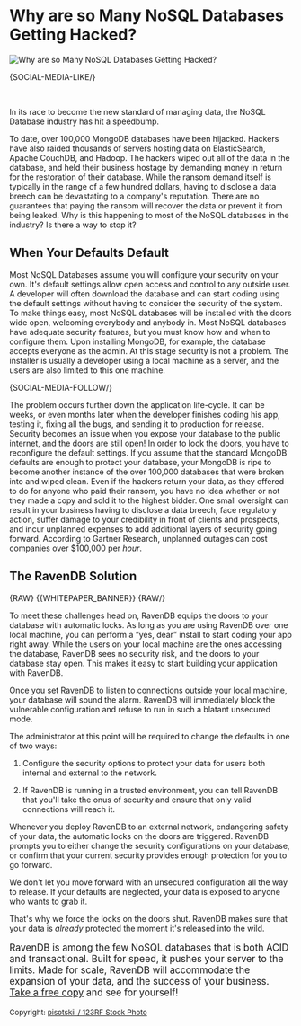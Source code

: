 # Why are so Many NoSQL Databases Getting Hacked?

<div class="article-img figure text-center">
  <img src="images/broken_db.jpg" alt="Why are so Many NoSQL Databases Getting Hacked?" class="img-responsive img-thumbnail">
</div>

{SOCIAL-MEDIA-LIKE/}

<br/>

In its race to become the new standard of managing data, the NoSQL Database industry has hit a speedbump. 

To date, over 100,000 MongoDB databases have been hijacked. Hackers have also raided thousands of servers hosting data on ElasticSearch, Apache CouchDB, and Hadoop.  The hackers wiped out all of the data in the database, and held their business hostage by demanding money in return for the restoration of their database. While the ransom demand itself is typically in the range of a few hundred dollars, having to disclose a data breech can be devastating to a company's reputation. There are no guarantees that paying the ransom will recover the data or prevent it from being leaked.
Why is this happening to most of the NoSQL databases in the industry? Is there a way to stop it?

## When Your Defaults Default

Most NoSQL Databases assume you will configure your security on your own. It's default settings allow open access and control to any outside user. A developer will often download the database and can start coding using the default settings without having to consider the security of the system. To make things easy, most NoSQL databases will be installed with the doors wide open, welcoming everybody and anybody in.
Most NoSQL databases have adequate security features, but you must know how and when to configure them. Upon installing MongoDB, for example, the database accepts everyone as the admin. At this stage security is not a problem. The installer is usually a developer using a local machine as a server, and the users are also limited to this one machine. 

{SOCIAL-MEDIA-FOLLOW/}

The problem occurs further down the application life-cycle. It can be weeks, or even months later when the developer finishes coding his app, testing it, fixing all the bugs, and sending it to production for release. Security becomes an issue when you expose your database to the public internet, and the doors are still open! 
In order to lock the doors, you have to reconfigure the default settings. If you assume that the standard MongoDB defaults are enough to protect your database, your MongoDB is ripe to become another instance of the over 100,000 databases that were broken into and wiped clean.
Even if the hackers return your data, as they offered to do for anyone who paid their ransom, you have no idea whether or not they made a copy and sold it to the highest bidder. One small oversight can result in your business having to disclose a data breech, face regulatory action, suffer damage to your credibility in front of clients and prospects, and incur unplanned expenses to add additional layers of security going forward. According to Gartner Research, unplanned outages can cost companies over $100,000 per *hour*. 

## The RavenDB Solution

{RAW}
{{WHITEPAPER_BANNER}}
{RAW/}

To meet these challenges head on, RavenDB equips the doors to your database with automatic locks. 
As long as you are using RavenDB over one local machine, you can perform a “yes, dear” install to start coding your app right away. While the users on your local machine are the ones accessing the database, RavenDB sees no security risk, and the doors to your database stay open. This makes it easy to start building your application with RavenDB.

Once you set RavenDB to listen to connections outside your local machine, your database will sound the alarm. RavenDB will immediately block the vulnerable configuration and refuse to run in such a blatant unsecured mode.

The administrator at this point will be required to change the defaults in one of two ways:

1. Configure the security options to protect your data for users both internal and external to the network.

2. If RavenDB is running in a trusted environment, you can tell RavenDB that you'll take the onus of security and ensure that only valid connections will reach it.

Whenever you deploy RavenDB to an external network, endangering safety of your data, the automatic locks on the doors are triggered. RavenDB prompts you to either change the security configurations on your database, or confirm that your current security provides enough protection for you to go forward.

We don't let you move forward with an unsecured configuration all the way to release. If your defaults are neglected, your data is exposed to anyone who wants to grab it. 

That's why we force the locks on the doors shut. RavenDB makes sure that your data is *already* protected the moment it's released into the wild. 

<p style="font-size: larger">RavenDB is among the few NoSQL databases that is both ACID and transactional. Built for speed, it pushes your server to the limits. Made for scale, RavenDB will accommodate the expansion of your data, and the success of your business. <a href="https://ravendb.net/downloads#server/dev">Take a free copy</a> and see for yourself!</p>

<p style="font-size: small">
    Copyright: <a href='https://www.123rf.com/profile_pisotskii'>pisotskii / 123RF Stock Photo</a> 
</p>